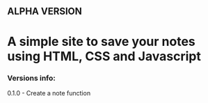 ## ALPHA VERSION

# A simple site to save your notes using HTML, CSS and Javascript

### Versions info:

0.1.0 - Create a note function
